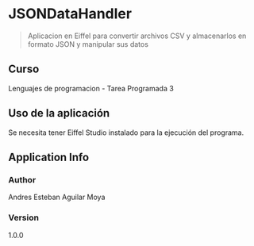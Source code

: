 # JSONDataHandler

> Aplicacion en Eiffel para convertir archivos CSV y almacenarlos en formato JSON y manipular sus datos

## Curso

Lenguajes de programacion - Tarea Programada 3

## Uso de la aplicación

Se necesita tener Eiffel Studio instalado para la ejecución del programa.

## Application Info

### Author

Andres Esteban Aguilar Moya

### Version

1.0.0
